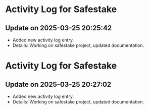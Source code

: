# Activity Log for Safestake

## Update on 2025-03-25 20:25:42
- Added new activity log entry.
- Details: Working on safestake project, updated documentation.

# Activity Log for Safestake

## Update on 2025-03-25 20:27:02
- Added new activity log entry.
- Details: Working on safestake project, updated documentation.

